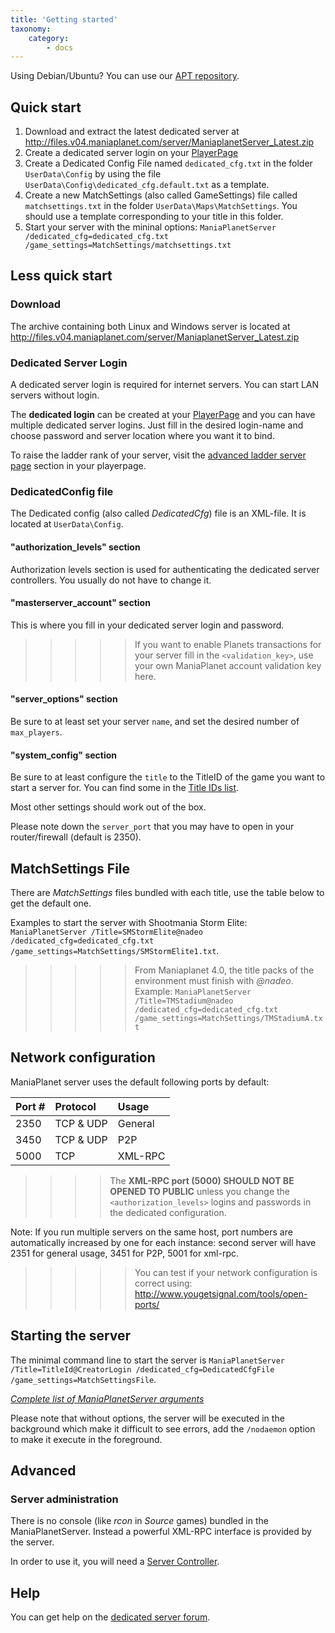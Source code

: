 ```yaml
---
title: 'Getting started'
taxonomy:
    category:
        - docs
---
```


Using Debian/Ubuntu? You can use our [APT repository](../tools/apt.html).

##  Quick start

1. Download and extract the latest dedicated server at http://files.v04.maniaplanet.com/server/ManiaplanetServer_Latest.zip
2. Create a dedicated server login on your [PlayerPage](https://v4.live.maniaplanet.com/account/dedicated-servers)
3. Create a Dedicated Config File named `dedicated_cfg.txt` in the folder `UserData\Config` by using the file `UserData\Config\dedicated_cfg.default.txt` as a template.
4. Create a new MatchSettings (also called GameSettings) file called `matchsettings.txt` in the folder `UserData\Maps\MatchSettings`. You should use a template corresponding to your title in this folder.
5. Start your server with the mininal options: `ManiaPlanetServer /dedicated_cfg=dedicated_cfg.txt /game_settings=MatchSettings/matchsettings.txt`

## Less quick start

### Download

The archive containing both Linux and Windows server is located at http://files.v04.maniaplanet.com/server/ManiaplanetServer_Latest.zip

### Dedicated Server Login
A dedicated server login is required for internet servers. You can start LAN servers without login.

The **dedicated login** can be created at your [PlayerPage](https://v4.live.maniaplanet.com/account/dedicated-servers) and you can have multiple dedicated server logins. Just fill in the desired login-name and choose password and server location where you want it to bind. 

To raise the ladder rank of your server, visit the [advanced ladder server page](https://v4.live.maniaplanet.com/account/dedicated-servers/ladder-servers) section in your playerpage.

### DedicatedConfig file

The Dedicated config (also called _DedicatedCfg_) file is an XML-file. It is located at `UserData\Config`.

#### "authorization_levels" section

Authorization levels section is used for authenticating the dedicated server controllers.
You usually do not have to change it.

#### "masterserver_account" section
This is where you fill in your dedicated server login and password. 

>>>>> If you want to enable Planets transactions for your server fill in the `<validation_key>`, use your own ManiaPlanet account validation key here. 

#### "server_options" section

Be sure to at least set your server `name`, and set the desired number of `max_players`.

#### "system_config" section

Be sure to at least configure the `title` to the TitleID of the game you want to start a server for. You can find some in the [Title IDs list](../reference/title-ids).

Most other settings should work out of the box.

Please note down the `server_port` that you may have to open in your router/firewall (default is 2350).  

## MatchSettings File

There are *MatchSettings* files bundled with each title, use the table below to get the default one.

Examples to start the server with Shootmania Storm Elite: `ManiaPlanetServer /Title=SMStormElite@nadeo /dedicated_cfg=dedicated_cfg.txt /game_settings=MatchSettings/SMStormElite1.txt`.

>>>>> From Maniaplanet 4.0, the title packs of the environment must finish with *@nadeo*. Example: `ManiaPlanetServer /Title=TMStadium@nadeo /dedicated_cfg=dedicated_cfg.txt /game_settings=MatchSettings/TMStadiumA.txt`

## Network configuration

ManiaPlanet server uses the default following ports by default:

|  Port #  |  Protocol  |  Usage  |
|  :-----          |  :-----          |  :-----          |
|  2350 |  TCP & UDP |  General |
|  3450 |  TCP & UDP |  P2P |
|  5000 |  TCP |  XML-RPC |


>>>> The **XML-RPC port (5000) SHOULD NOT BE OPENED TO PUBLIC** unless you change the `<authorization_levels>` logins and passwords in the dedicated configuration.

Note: If you run multiple servers on the same host, port numbers are automatically increased by one for each instance: second server will have 2351 for general usage, 3451 for P2P, 5001 for xml-rpc.

>>>>> You can test if your network configuration is correct using: <http://www.yougetsignal.com/tools/open-ports/>


## Starting the server

The minimal command line to start the server is `ManiaPlanetServer /Title=TitleId@CreatorLogin /dedicated_cfg=DedicatedCfgFile /game_settings=MatchSettingsFile`.

*[Complete list of ManiaPlanetServer arguments](../references/command-line)*

Please note that without options, the server will be executed in the background which make it difficult to see errors, add the `/nodaemon` option to make it execute in the foreground.

## Advanced 
### Server administration

There is no console (like *rcon* in *Source* games) bundled in the ManiaPlanetServer. Instead a powerful XML-RPC interface is provided by the server.

In order to use it, you will need a [Server Controller](tools/index.html#server-controllers).

## Help

You can get help on the [dedicated server forum](http://forum.maniaplanet.com/viewforum.php?f=261).
